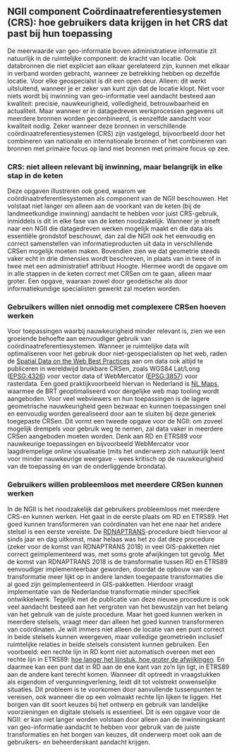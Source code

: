 ## NGII component Coördinaatreferentiesystemen (CRS): hoe gebruikers data krijgen in het CRS dat past bij hun toepassing
De meerwaarde van geo-informatie boven administratieve informatie zit natuurlijk in de ruimtelijke component: de kracht van locatie. Ook databronnen die niet expliciet aan elkaar gerelateerd zijn, kunnen met elkaar in verband worden gebracht, wanneer ze betrekking hebben op dezelfde locatie. Voor elke geospecialst is dit een open deur. Alleen: dit werkt uitsluitend, wanneer je er zeker van kunt zijn dat de locatie klopt. Niet voor niets wordt bij inwinning van geo-informatie veel aandacht besteed aan kwaliteit: precisie, nauwkeurigheid, volledigheid, betrouwbaarheid en actualiteit. Maar wanneer er in datagedreven werkprocessen gegevens uit meerdere bronnen worden gecombineerd, is eenzelfde aandacht voor kwaliteit nodig. Zeker wanneer deze bronnen in verschillende coördinaatreferentiesystemen (CRS) zijn vastgelegd, bijvoorbeeld door het combineren van nationale en internationale bronnen of het combineren van bronnen met primaire focus op land met bronnen met primaire focus op zee.

### CRS: niet alleen relevant bij inwinning, maar belangrijk in elke stap in de keten
Deze opgaven illustreren ook goed, waarom we coördinaatreferentiesystemen als component van de NGII beschouwen. Het volstaat niet langer om alleen aan de voorkant van de keten (bij de landmeetkundige inwinning) aandacht te hebben voor juist CRS-gebruik, inmiddels is dit in elke fase van de keten noodzakelijk. Wanneer je streeft naar een NGII die datagedreven werken mogelijk maakt en die data als essentiële grondstof beschouwt, dan zal die NGII ook het eenvoudig en correct samenstellen van informatieproducten uit data in verschillende CRSen mogelijk moeten maken. Bovendien zien we dat geometrie steeds vaker echt in drie dimensies wordt beschreven, in plaats van in twee of in twee met een administratief attribuut Hoogte. Hiermee wordt de opgave om in alle stappen in de keten correct met CRSen om te gaan, alleen maar groter. Een opgave, waaraan zowel door geodetische als door informatiekundige specialisten gewerkt zal moeten worden.    

### Gebruikers willen niet onnodig met complexere CRSen hoeven werken
Voor toepassingen waarbij nauwkeurigheid minder relevant is, zien we een groeiende behoefte aan eenvoudiger gebruik van coördinaatreferentiesystemen. Wanneer je ruimtelijke data wilt optimaliseren voor het gebruik door niet-geospecialisten op het web, raden de [Spatial Data on the Web Best Practices](https://www.w3.org/TR/sdw-bp/#bp-crs-choice) aan om data ook altijd te publiceren in wereldwijd bruikbare CRSen, zoals WGS84 Lat/Long ([EPSG:4326](http://epsg-registry.org/?display=entity&urn=urn:ogc:def:crs:EPSG::4326)) voor vector data of WebMercator ([EPSG:3857](http://epsg-registry.org/?display=entity&urn=urn:ogc:def:crs:EPSG::3857)) voor rasterdata. Een goed praktijkvoorbeeld hiervan in Nederland is [NL Maps](https://nlmaps.nl/), waarmee de BRT geoptimaliseerd voor dergelijke web map tooling wordt aangeboden. Voor veel webviewers en hun toepassingen is de lagere geometrische nauwkeurigheid geen bezwaar en kunnen toepassingen snel en eenvoudig worden gerealiseerd door aan te sluiten bij deze generiek toegepaste CRSen. Dit vormt een tweede opgave voor de NGII: om zoveel mogelijk drempels voor gebruik weg te nemen, zal data vaker in meerdere CRSen aangeboden moeten worden. Denk aan RD en ETRS89 voor nauwkeurige toepassingen en bijvoorbeeld WebMercator voor laagdrempelige online visualisatie (mits het onderwerp zich natuurlijk leent voor minder nauwkeurige weergave - wees kritisch op de nauwkeurigheid van de toepassing én van de onderliggende brondata).

### Gebruikers willen probleemloos met meerdere CRSen kunnen werken
In de NGII is het noodzakelijk dat gebruikers probleemloos met meerdere CRS-en kunnen werken. Het gaat in de eerste plaats om RD en ETRS89. Het goed kunnen transformeren van coördinaten van het ene naar het andere stelsel is een eerste vereiste. De [RDNAPTRANS](https://www.nsgi.nl/rdnaptrans)-procedure biedt hiervoor al sinds jaar en dag uitkomst, maar helaas was het zo dat deze procedure (zeker voor de komst van RDNAPTRANS 2018) in veel GIS-pakketten niet correct geïmplementeerd was, met soms grote afwijkingen tot gevolg. Met de komst van RDNAPTRANS 2018 is de transformatie tussen RD en ETRS89 eenvoudiger implementeerbaar geworden, doordat de opbouw van de transformatie meer lijkt op in andere landen toegepaste transformaties die al goed zijn geïmplementeerd in GIS-pakketten. Hierdoor vraagt implementatie van de Nederlandse transformatie minder specifiek ontwikkelwerk. Tegelijk met de publicatie van deze nieuwe procedure is ook veel aandacht besteed aan het vergroten van het bewustzijn van het  belang van het gebruik van de juiste procedure. Maar het goed kunnen werken in meerdere stelsels, vraagt meer dan alleen het goed kunnen transformeren van coördinaten. Je wilt immers niet alleen de locatie van een punt correct in beide stelsels kunnen weergeven, maar volledige geometrieën inclusief ruimtelijke relaties in beide stelsels consistent kunnen gebruiken. Een voorbeeld: een rechte lijn in RD komt niet automatisch overeen met een rechte lijn in ETRS89: [hoe langer het lijnstuk, hoe groter de afwijkingen](https://forum.pdok.nl/uploads/default/original/2X/c/c0795baa683bf3845c866ae4c576a880455be02a.pdf). En daarmee kan een punt dat in RD aan de ene kant van zo’n lijn ligt, in ETRS89 aan de andere kant terecht komen. Wanneer dit optreedt in vraagstukken als eigendom of vergunningverlening, leidt dit tot volstrekt onwenselijke situaties. Dit probleem is te voorkomen door aanvullende tussenpunten te vereisen, ook wanneer die op een volmaakt rechte lijn lijken te liggen. Het borgen van dit soort keuzes bij het ontwerp en gebruik van landelijke voorzieningen en digitale stelsels is essentieel. Dit is een opgave voor de NGII: er kan niet langer worden volstaan door alleen aan de inwinningskant van geo-informatie aandacht te hebben voor gebruik van de juiste transformaties en het borgen van keuzes, dit onderwerp moet ook aan de gebruikers- en beheerderskant aandacht krijgen.
